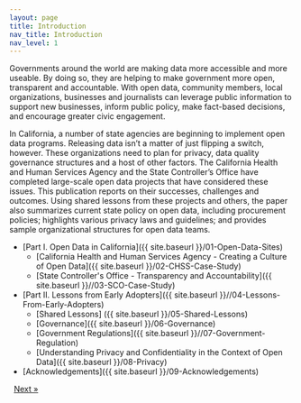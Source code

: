 ```yaml
---
layout: page
title: Introduction
nav_title: Introduction
nav_level: 1
---
```


Governments around the world are making data more accessible and more useable. By doing so, they are helping to make government more open, transparent and accountable. With open data, community members, local organizations, businesses and journalists can leverage public information to support new businesses, inform public policy, make fact-based decisions, and encourage greater civic engagement.

In California, a number of state agencies are beginning to implement open data programs. Releasing data isn’t a matter of just flipping a switch, however. These organizations need to plan for privacy, data quality governance structures and a host of other factors. The California Health and Human Services Agency and the State Controller’s Office have completed large-scale open data projects that have considered these issues. This publication reports on their successes, challenges and outcomes. Using shared lessons from these projects and others, the paper also summarizes current state policy on open data, including procurement policies; highlights various privacy laws and guidelines; and provides sample organizational structures for open data teams. 


* [Part I. Open Data in California]({{ site.baseurl }}/01-Open-Data-Sites)
  * [California Health and Human Services Agency - Creating a Culture of Open Data]({{ site.baseurl }}/02-CHSS-Case-Study)
  * [State Controller's Office - Transparency and Accountability]({{ site.baseurl }}//03-SCO-Case-Study)
* [Part II. Lessons from Early Adopters]({{ site.baseurl }}//04-Lessons-From-Early-Adopters)
  * [Shared Lessons] ({{ site.baseurl }}/05-Shared-Lessons)
  * [Governance]({{ site.baseurl }}/06-Governance)
  * [Government Regulations]({{ site.baseurl }}//07-Government-Regulation)
  * [Understanding Privacy and Confidentiality in the Context of Open Data]({{ site.baseurl }}/08-Privacy)
* [Acknowledgements]({{ site.baseurl }}/09-Acknowledgements)

<!-- Pagination -->
<div class="pagination">
  <a class="pagination-item older">&nbsp;</a>
  <a class="pagination-item newer" href="{{ site.baseurl }}/01-Open-Data-Sites">Next &raquo;</a>
</div>
